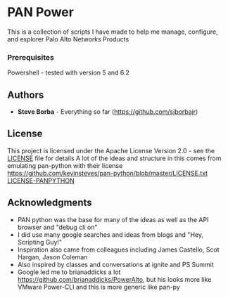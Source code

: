 # PAN Power

This is a collection of scripts I have made to help me manage, configure, and explorer Palo Alto Networks Products

### Prerequisites

Powershell - tested with version 5 and 6.2

## Authors

* **Steve Borba** - Everything so far (https://github.com/sjborbajr)

## License

This project is licensed under the Apache License Version 2.0 - see the [LICENSE](LICENSE) file for details
A lot of the ideas and structure in this comes from emulating pan-python with their license https://github.com/kevinsteves/pan-python/blob/master/LICENSE.txt [LICENSE-PANPYTHON](LICENSE-PANPYTHON)

## Acknowledgments

* PAN python was the base for many of the ideas as well as the API browser and "debug cli on"
* I did use many google searches and ideas from blogs and "Hey, Scripting Guy!"
* Inspiration also came from colleagues including James Castello, Scot Hargan, Jason Coleman
* Also inspired by classes and conversations at ignite and PS Summit
* Google led me to brianaddicks a lot https://github.com/brianaddicks/PowerAlto, but his looks more like VMware Power-CLI and this is more generic like pan-py
